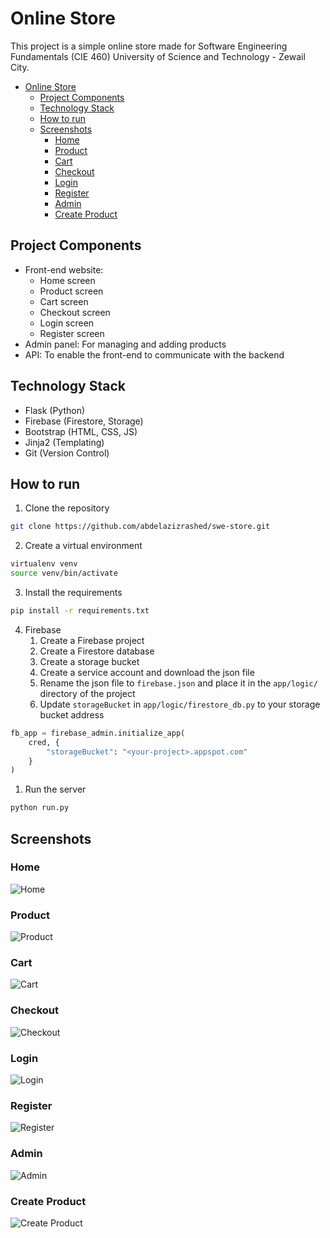 # Online Store

This project is a simple online store made for Software Engineering Fundamentals (CIE 460) University of Science and Technology - Zewail City.

- [Online Store](#online-store)
  - [Project Components](#project-components)
  - [Technology Stack](#technology-stack)
  - [How to run](#how-to-run)
  - [Screenshots](#screenshots)
    - [Home](#home)
    - [Product](#product)
    - [Cart](#cart)
    - [Checkout](#checkout)
    - [Login](#login)
    - [Register](#register)
    - [Admin](#admin)
    - [Create Product](#create-product)


## Project Components

- Front-end website:
  - Home screen
  - Product screen
  - Cart screen
  - Checkout screen
  - Login screen
  - Register screen
- Admin panel: For managing and adding products
- API: To enable the front-end to communicate with the backend

## Technology Stack
- Flask (Python)
- Firebase (Firestore, Storage)
- Bootstrap (HTML, CSS, JS)
- Jinja2 (Templating)
- Git (Version Control)

## How to run

1. Clone the repository
```bash
git clone https://github.com/abdelazizrashed/swe-store.git
```
2. Create a virtual environment
```bash
virtualenv venv
source venv/bin/activate
```
3. Install the requirements
```bash
pip install -r requirements.txt
```
4. Firebase
    1. Create a Firebase project
    2. Create a Firestore database
    3. Create a storage bucket
    4. Create a service account and download the json file
    5. Rename the json file to `firebase.json` and place it in the `app/logic/` directory of the project
    6. Update `storageBucket` in `app/logic/firestore_db.py` to your storage bucket address
```python
fb_app = firebase_admin.initialize_app(
    cred, {
        "storageBucket": "<your-project>.appspot.com"
    }
)
```
1. Run the server
```bash
python run.py
```

## Screenshots

### Home

![Home](resources/home.png)

### Product

![Product](resources/product.png)

### Cart

![Cart](resources/cart.png)

### Checkout

![Checkout](resources/checkout-success.png)

### Login

![Login](resources/login.png)

### Register

![Register](resources/register.png)

### Admin

![Admin](resources/admin.png)

### Create Product

![Create Product](resources/create-product.png)
